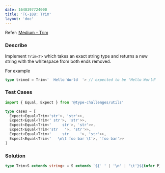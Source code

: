 ```yaml
---
date: 1648397724000
title: 'TC-108: Trim'
layout: 'doc'
---
```


Refer: [Medium - Trim](https://github.com/type-challenges/type-challenges/blob/main/questions/00108-medium-trim/README.md)

### Describe

Implement `Trim<T>` which takes an exact string type and returns a new string with the whitespace from both ends removed.

For example

```typescript
type trimed = Trim<'  Hello World  '> // expected to be 'Hello World'
```

### Test Cases

```typescript
import { Equal, Expect } from '@type-challenges/utils'

type cases = [
  Expect<Equal<Trim<'str'>, 'str'>>,
  Expect<Equal<Trim<' str'>, 'str'>>,
  Expect<Equal<Trim<'     str'>, 'str'>>,
  Expect<Equal<Trim<'str   '>, 'str'>>,
  Expect<Equal<Trim<'     str     '>, 'str'>>,
  Expect<Equal<Trim<'   \n\t foo bar \t'>, 'foo bar'>>
]
```

### Solution

```typescript
type Trim<S extends string> = S extends `${' ' | '\n' | '\t'}${infer P}` | `${infer P}${' ' | '\n' | '\t'}` ? Trim<P> : S
```

